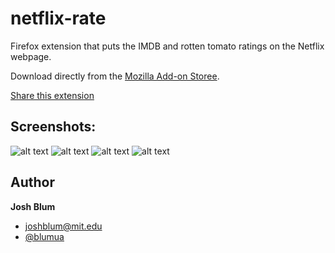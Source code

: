 netflix-rate
================

Firefox extension that puts the IMDB and rotten tomato ratings on the Netflix webpage.

Download directly from the <a href="https://addons.mozilla.org/en-us/firefox/addon/netflix-rate/" target="_blank">Mozilla Add-on Storee</a>.


[Share this extension](http://netflix-rate.herokuapp.com)

## Screenshots:

![alt text](http://netflix-rate.herokuapp.com/static/img/screenshots/main-fresh.png "main fresh")
![alt text](http://netflix-rate.herokuapp.com/static/img/screenshots/search-page.png "search page")
![alt text](http://netflix-rate.herokuapp.com/static/img/screenshots/queue-rotten.png "queue rotten")
![alt text](http://netflix-rate.herokuapp.com/static/img/screenshots/dvd-fresh.png "dvd fresh")

## Author

**Josh Blum**
+ [joshblum@mit.edu](mailto:joshblum@mit.edu)
+ [@blumua](https://twitter.com/blumua)
